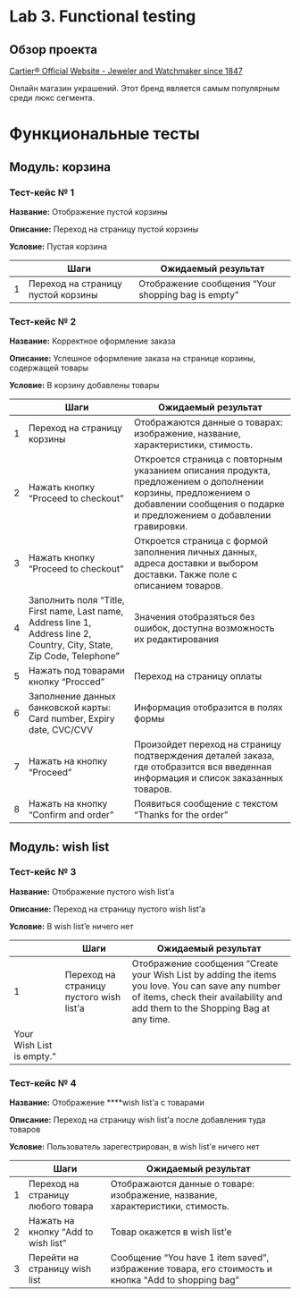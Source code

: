 # Lab 3. Functional testing
## Обзор проекта

[Cartier® Official Website - Jeweler and Watchmaker since 1847](https://www.cartier.com/en-us/home)

Онлайн магазин украшений. Этот бренд является самым популярным среди люкс сегмента.

# Функциональные тесты

## Модуль: корзина

### Тест-кейс ****№**** 1

**Название:** Отображение пустой корзины

**Описание:** Переход на страницу пустой корзины

**Условие:** Пустая корзина

|  | Шаги | Ожидаемый результат |
| --- | --- | --- |
| 1 | Переход на страницу пустой корзины | Отображение сообщения “Your shopping bag is empty” |

### Тест-кейс ****№ 2****

**Название:** Корректное оформление заказа 

**Описание:** Успешное оформление заказа на странице корзины, содержащей товары

**Условие:** В корзину добавлены товары

|  | Шаги | Ожидаемый результат |
| --- | --- | --- |
| 1 | Переход на страницу корзины | Отображаются данные о товарах: изображение, название, характеристики, стимость. |
| 2 | Нажать кнопку “Proceed to checkout” | Откроется страница с повторным указанием описания продукта, предложением о дополнении корзины, предложением о добавлении сообщения о подарке и предложением о добавлении гравировки. |
| 3 | Нажать кнопку “Proceed to checkout” | Откроется страница с формой заполнения личных данных, адреса доставки и выбором доставки. Также поле с описанием товаров. |
| 4 | Заполнить поля “Title, First name, Last name, Address line 1, Address line 2, Country, City, State, Zip Code, Telephone”  | Значения отобразяться без ошибок, доступна возможность их редактирования |
| 5 | Нажать под товарами кнопку “Procced” | Переход на страницу оплаты |
| 6 | Заполнение данных банковской карты: Card number, Expiry date, CVC/CVV | Информация отобразится в полях формы |
| 7 | Нажать на кнопку “Proceed” | Произойдет переход на страницу подтверждения деталей заказа, где отобразится вся введенная информация и список заказанных товаров.  |
| 8 | Нажать на кнопку “Confirm and order” | Появиться сообщение с текстом “Thanks for the order” |

## Модуль: wish list

### Тест-кейс ****№ 3****

**Название:** Отображение пустого wish list’а

**Описание:** Переход на страницу пустого wish list’а

**Условие:** В wish list’e ничего нет

|  | Шаги | Ожидаемый результат |
| --- | --- | --- |
| 1 | Переход на страницу пустого wish list’а  | Отображение сообщения “Create your Wish List by adding the items you love. You can save any number of items, check their availability and add them to the Shopping Bag at any time.
Your Wish List is empty.” |

### Тест-кейс ****№ 4****

**Название:** Отображение ****wish list’а с товарами

**Описание:** Переход на страницу wish list’а после добавления туда товаров

**Условие:**  Пользователь зарегестрирован, в wish list’е ничего нет 

|  | Шаги | Ожидаемый результат |
| --- | --- | --- |
| 1 | Переход на страницу любого товара | Отображаются данные о товаре: изображение, название, характеристики, стимость. |
| 2 | Нажать на кнопку “Add to wish list” | Товар окажется в wish list’е |
| 3 | Перейти на страницу wish list | Сообщение “You have 1 item saved”, избражение товара, его стоимость и кнопка “Add to shopping bag”  |
